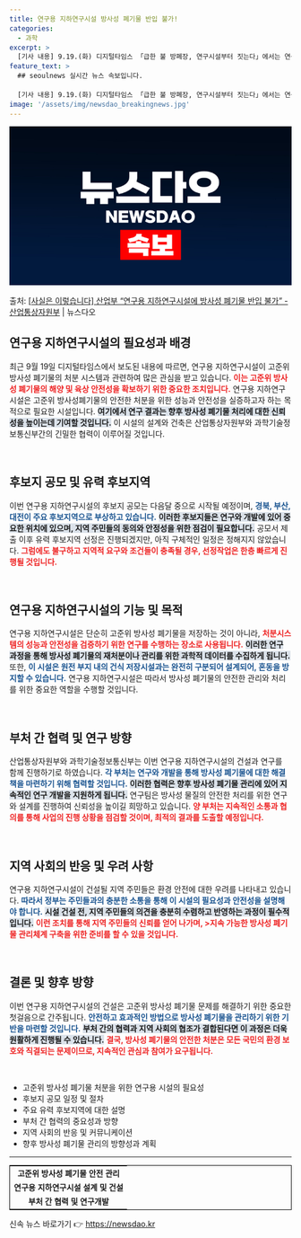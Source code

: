 ```yaml
---
title: 연구용 지하연구시설 방사성 폐기물 반입 불가!
categories:
  - 과학
excerpt: >
  [기사 내용] 9.19.(화) 디지털타임스 「급한 불 방폐장, 연구시설부터 짓는다」에서는 연구용 지하연구시설…
feature_text: >
  ## seoulnews 실시간 뉴스 속보입니다.

  [기사 내용] 9.19.(화) 디지털타임스 「급한 불 방폐장, 연구시설부터 짓는다」에서는 연구용 지하연구시설…
image: '/assets/img/newsdao_breakingnews.jpg'
---
```


![뉴스다오 속보](/assets/img/newsdao_breakingnews.jpg)

<p>출처: <a href="https://newsdao.kr/1983" rel="dofollow">[사실은 이렇습니다] 산업부 “연구용 지하연구시설에 방사성 폐기물 반입 불가” - 산업통상자원부</a> | 뉴스다오</p>

<h2 data-ke-size="size26">연구용 지하연구시설의 필요성과 배경</h2>

<p data-ke-size="size16">최근 9월 19일 디지털타임스에서 보도된 내용에 따르면, 연구용 지하연구시설이 고준위 방사성 폐기물의 처분 시스템과 관련하여 많은 관심을 받고 있습니다. <b><span style="color: #ee2323;">이는 고준위 방사성 폐기물의 해양 및 육상 안전성을 확보하기 위한 중요한 조치입니다.</span></b> 연구용 지하연구시설은 고준위 방사성폐기물의 안전한 처분을 위한 성능과 안전성을 실증하고자 하는 목적으로 필요한 시설입니다. <b><span style="background-color: #21538527;">여기에서 연구 결과는 향후 방사성 폐기물 처리에 대한 신뢰성을 높이는데 기여할 것입니다.</span></b> 이 시설의 설계와 건축은 산업통상자원부와 과학기술정보통신부간의 긴밀한 협력이 이루어질 것입니다.</p>

<p data-ke-size="size16">&nbsp;</p>

<h2 data-ke-size="size26">후보지 공모 및 유력 후보지역</h2>

<p data-ke-size="size16">이번 연구용 지하연구시설의 후보지 공모는 다음달 중으로 시작될 예정이며, <b><span style="color: #1a5490;">경북, 부산, 대전이 주요 후보지역으로 부상하고 있습니다.</span></b> <b><span style="background-color: #21538527;">이러한 후보지들은 연구와 개발에 있어 중요한 위치에 있으며, 지역 주민들의 동의와 안정성을 위한 점검이 필요합니다.</span></b> 공모서 제출 이후 유력 후보지역 선정은 진행되겠지만, 아직 구체적인 일정은 정해지지 않았습니다. <b><span style="color: #ee2323;">그럼에도 불구하고 지역적 요구와 조건들이 충족될 경우, 선정작업은 한층 빠르게 진행될 것입니다.</span></b></p>

<p data-ke-size="size16">&nbsp;</p>

<h2 data-ke-size="size26">연구용 지하연구시설의 기능 및 목적</h2>

<p data-ke-size="size16">연구용 지하연구시설은 단순히 고준위 방사성 폐기물을 저장하는 것이 아니라, <b><span style="color: #ee2323;">처분시스템의 성능과 안전성을 검증하기 위한 연구를 수행하는 장소로 사용됩니다.</span></b> <b><span style="background-color: #21538527;">이러한 연구 과정을 통해 방사성 폐기물의 재처분이나 관리를 위한 과학적 데이터를 수집하게 됩니다.</span></b> 또한, <b><span style="color: #1a5490;">이 시설은 원전 부지 내의 건식 저장시설과는 완전히 구분되어 설계되어, 혼동을 방지할 수 있습니다.</span></b> 연구용 지하연구시설은 따라서 방사성 폐기물의 안전한 관리와 처리를 위한 중요한 역할을 수행할 것입니다.</p>

<p data-ke-size="size16">&nbsp;</p>

<h2 data-ke-size="size26">부처 간 협력 및 연구 방향</h2>

<p data-ke-size="size16">산업통상자원부와 과학기술정보통신부는 이번 연구용 지하연구시설의 건설과 연구를 함께 진행하기로 하였습니다. <b><span style="color: #1a5490;">각 부처는 연구와 개발을 통해 방사성 폐기물에 대한 해결책을 마련하기 위해 협력할 것입니다.</span></b> <b><span style="background-color: #21538527;">이러한 협력은 향후 방사성 폐기물 관리에 있어 지속적인 연구 개발을 지원하게 됩니다.</span></b> 연구팀은 방사성 물질의 안전한 처리를 위한 연구와 설계를 진행하여 신뢰성을 높이길 희망하고 있습니다. <b><span style="color: #ee2323;">양 부처는 지속적인 소통과 협의를 통해 사업의 진행 상황을 점검할 것이며, 최적의 결과를 도출할 예정입니다.</span></b></p>

<p data-ke-size="size16">&nbsp;</p>

<h2 data-ke-size="size26">지역 사회의 반응 및 우려 사항</h2>

<p data-ke-size="size16">연구용 지하연구시설이 건설될 지역 주민들은 환경 안전에 대한 우려를 나타내고 있습니다. <b><span style="color: #1a5490;">따라서 정부는 주민들과의 충분한 소통을 통해 이 시설의 필요성과 안전성을 설명해야 합니다.</span></b> <b><span style="background-color: #21538527;">시설 건설 전, 지역 주민들의 의견을 충분히 수렴하고 반영하는 과정이 필수적입니다.</span></b> <b><span style="color: #ee2323;">이런 조치를 통해 지역 주민들의 신뢰를 얻어 나가며, >지속 가능한 방사성 폐기물 관리체계 구축을 위한 준비를 할 수 있을 것입니다.</span></b></p>

<p data-ke-size="size16">&nbsp;</p>

<h2 data-ke-size="size26">결론 및 향후 방향</h2>

<p data-ke-size="size16">이번 연구용 지하연구시설의 건설은 고준위 방사성 폐기물 문제를 해결하기 위한 중요한 첫걸음으로 간주됩니다. <b><span style="color: #1a5490;">안전하고 효과적인 방법으로 방사성 폐기물을 관리하기 위한 기반을 마련할 것입니다.</span></b> <b><span style="background-color: #21538527;">부처 간의 협력과 지역 사회의 협조가 결합된다면 이 과정은 더욱 원활하게 진행될 수 있습니다.</span></b> <b><span style="color: #ee2323;">결국, 방사성 폐기물의 안전한 처분은 모든 국민의 환경 보호와 직결되는 문제이므로, 지속적인 관심과 참여가 요구됩니다.</span></b></p>

<p data-ke-size="size16">&nbsp;</p>

<ul>
<li>고준위 방사성 폐기물 처분을 위한 연구용 시설의 필요성</li>
<li>후보지 공모 일정 및 절차</li>
<li>주요 유력 후보지역에 대한 설명</li>
<li>부처 간 협력의 중요성과 방향</li>
<li>지역 사회의 반응 및 커뮤니케이션</li>
<li>향후 방사성 폐기물 관리의 방향성과 계획</li>
</ul>

<hr>

<table style="width: 100%; border-collapse: collapse; border: 1px solid #000000;">
<tr>
<td style="text-align: center; height: 17px;"><b>고준위 방사성 폐기물 안전 관리</b></td>
</tr>
<tr>
<td style="text-align: center; height: 17px;"><b>연구용 지하연구시설 설계 및 건설</b></td>
</tr>
<tr>
<td style="text-align: center; height: 17px;"><b>부처 간 협력 및 연구개발</b></td>
</tr>
</table> 

신속 뉴스 바로가기 👉 <a href="https://newsdao.kr" rel="dofollow">https://newsdao.kr</a>


